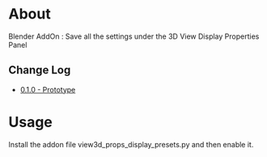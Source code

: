 # About

Blender AddOn : Save all the settings under the 3D View Display Properties Panel

## Change Log

* [0.1.0 - Prototype](https://github.com/iluvblender/addon_preset_view3d_properties_display/releases/tag/0.1.0)

# Usage

Install the addon file view3d_props_display_presets.py and then enable it.


